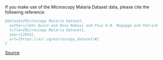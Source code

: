 If you make use of the Microscopy Malaria Dataset data, please cite the following reference:

``` bibtex 
@dataset{Microscopy Malaria Dataset,
  author={John Quinn and Rose Nakasi and Pius K.B. Mugagga and Patrick Byanyima and William Lubega and Alfred Andama},
  title={Microscopy Malaria Dataset},
  year={2016},
  url={https://air.ug/microscopy_dataset/#}
}
```

[Source](https://air.ug/microscopy_dataset/#)